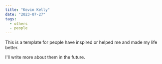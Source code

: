 ```yaml
---
title: "Kevin Kelly"
date: "2023-07-27"
tags:
  - others
  - people
---
```


This is a template for people have inspired or helped me and made my life better.

I'll write more about them in the future.